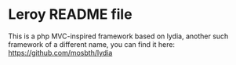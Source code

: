 Leroy README file
======================

This is a php MVC-inspired framework based on lydia, another such framework of a different name, 
you can find it here: https://github.com/mosbth/lydia